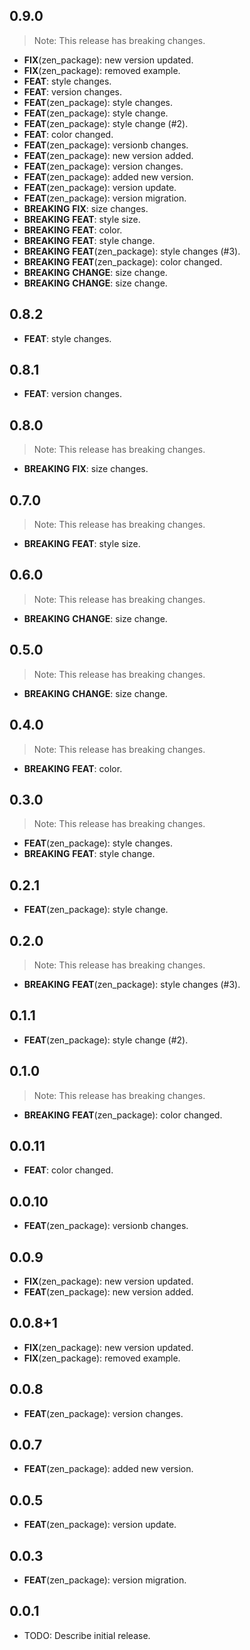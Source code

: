 ## 0.9.0

> Note: This release has breaking changes.

 - **FIX**(zen_package): new version updated.
 - **FIX**(zen_package): removed example.
 - **FEAT**: style changes.
 - **FEAT**: version changes.
 - **FEAT**(zen_package): style changes.
 - **FEAT**(zen_package): style change.
 - **FEAT**(zen_package): style change (#2).
 - **FEAT**: color changed.
 - **FEAT**(zen_package): versionb changes.
 - **FEAT**(zen_package): new version added.
 - **FEAT**(zen_package): version changes.
 - **FEAT**(zen_package): added new version.
 - **FEAT**(zen_package): version update.
 - **FEAT**(zen_package): version migration.
 - **BREAKING** **FIX**: size changes.
 - **BREAKING** **FEAT**: style size.
 - **BREAKING** **FEAT**: color.
 - **BREAKING** **FEAT**: style change.
 - **BREAKING** **FEAT**(zen_package): style changes (#3).
 - **BREAKING** **FEAT**(zen_package): color changed.
 - **BREAKING** **CHANGE**: size change.
 - **BREAKING** **CHANGE**: size change.

## 0.8.2

 - **FEAT**: style changes.

## 0.8.1

 - **FEAT**: version changes.

## 0.8.0

> Note: This release has breaking changes.

 - **BREAKING** **FIX**: size changes.

## 0.7.0

> Note: This release has breaking changes.

 - **BREAKING** **FEAT**: style size.

## 0.6.0

> Note: This release has breaking changes.

 - **BREAKING** **CHANGE**: size change.

## 0.5.0

> Note: This release has breaking changes.

 - **BREAKING** **CHANGE**: size change.

## 0.4.0

> Note: This release has breaking changes.

 - **BREAKING** **FEAT**: color.

## 0.3.0

> Note: This release has breaking changes.

 - **FEAT**(zen_package): style changes.
 - **BREAKING** **FEAT**: style change.

## 0.2.1

 - **FEAT**(zen_package): style change.

## 0.2.0

> Note: This release has breaking changes.

 - **BREAKING** **FEAT**(zen_package): style changes (#3).

## 0.1.1

 - **FEAT**(zen_package): style change (#2).

## 0.1.0

> Note: This release has breaking changes.

 - **BREAKING** **FEAT**(zen_package): color changed.

## 0.0.11

 - **FEAT**: color changed.

## 0.0.10

 - **FEAT**(zen_package): versionb changes.

## 0.0.9

 - **FIX**(zen_package): new version updated.
 - **FEAT**(zen_package): new version added.

## 0.0.8+1

 - **FIX**(zen_package): new version updated.
 - **FIX**(zen_package): removed example.

## 0.0.8

 - **FEAT**(zen_package): version changes.

## 0.0.7

 - **FEAT**(zen_package): added new version.

## 0.0.5

 - **FEAT**(zen_package): version update.

## 0.0.3

 - **FEAT**(zen_package): version migration.

## 0.0.1

* TODO: Describe initial release.
